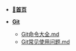 - [**📖首页**](/README.md)

- [**Git**](./README.md)
    - [Git命令大全.md](./Git命令大全.md)
    - [Git常见使用问题.md](./Git常见使用问题.md)
